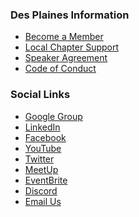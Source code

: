 ### Des Plaines Information
* [Become a Member](https://www.owasp.org/index.php/Membership)
* [Local Chapter Support](https://owasp.org/donate)
* [Speaker Agreement](https://owasp.org/www-policy/legal/speaker-agreement)
* [Code of Conduct](https://owasp.org/www-policy/operational/conferences-events.html)

### Social Links
* [Google Group](https://groups.google.com/a/owasp.org/g/owasp-des--plaines-chapter)
* [LinkedIn](https://www.linkedin.com/company/owasp-des-plaines-chapter/)
* [Facebook](https://www.facebook.com/people/OWASP-Des-Plaines/100094730052101/)
* [YouTube](https://www.youtube.com/@OWASPDesPlaines)
* [Twitter]()
* [MeetUp](https://www.meetup.com/owasp-des-plaines-chapter/)
* [EventBrite]()
* [Discord]()
* [Email Us](mailto:owaspdesplaines@gmail.com)



